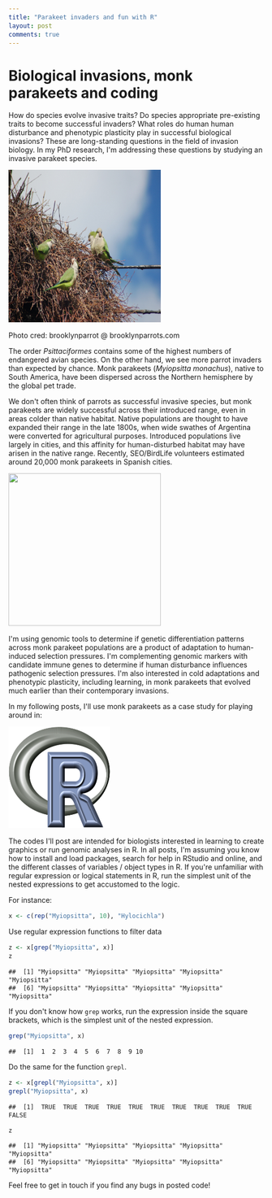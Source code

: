 ```yaml
---
title: "Parakeet invaders and fun with R"
layout: post
comments: true
---
```


# Biological invasions, monk parakeets and coding 

How do species evolve invasive traits? Do species appropriate pre-existing traits to become successful invaders? What roles do human human disturbance and phenotypic plasticity play in successful biological invasions? These are long-standing questions in the field of invasion biology. In my PhD research, I'm addressing these questions by studying an invasive parakeet species.

<img src="/images/mp1.jpg" width="300" height ="300" />

Photo cred: brooklynparrot @ brooklynparrots.com

The order *Psittaciformes* contains some of the highest numbers of endangered avian species. On the other hand, we see more parrot invaders than expected by chance. Monk parakeets (*Myiopsitta monachus*), native to South America, have been dispersed across the Northern hemisphere by the global pet trade. 

We don't often think of parrots as successful invasive species, but monk parakeets are widely successful across their introduced range, even in areas colder than native habitat. Native populations are thought to have expanded their range in the late 1800s, when wide swathes of Argentina were converted for agricultural purposes. Introduced populations live largely in cities, and this affinity for human-disturbed habitat may have arisen in the native range. Recently, SEO/BirdLife volunteers estimated around 20,000 monk parakeets in Spanish cities. 

<img src="/images/Nativemap.tiff" width="300" height ="300" />




I'm using genomic tools to determine if genetic differentiation patterns across monk parakeet populations are a product of adaptation to human-induced selection pressures. I'm complementing genomic markers with candidate immune genes to determine if human disturbance influences pathogenic selection pressures. I'm also interested in cold adaptations and phenotypic plasticity, including learning, in monk parakeets that evolved much earlier than their contemporary invasions.

In my following posts, I'll use monk parakeets as a case study for playing around in: 

<img src="/images/R.png" width="200" height ="200" />

The codes I'll post are intended for biologists interested in learning to create graphics or run genomic analyses in R. In all posts, I'm assuming you know how to install and load packages, search for help in RStudio and online, and the different classes of variables / object types in R. If you're unfamiliar with regular expression or logical statements in R, run the simplest unit of the nested expressions to get accustomed to the logic.

For instance:


```r
x <- c(rep("Myiopsitta", 10), "Hylocichla")
```

Use regular expression functions to filter data 

```r
z <- x[grep("Myiopsitta", x)]
z
```

```
##  [1] "Myiopsitta" "Myiopsitta" "Myiopsitta" "Myiopsitta" "Myiopsitta"
##  [6] "Myiopsitta" "Myiopsitta" "Myiopsitta" "Myiopsitta" "Myiopsitta"
```

If you don't know how `grep` works, run the expression inside the square brackets, which is the simplest unit of the nested expression. 

```r
grep("Myiopsitta", x)
```

```
##  [1]  1  2  3  4  5  6  7  8  9 10
```

Do the same for the function `grepl`.

```r
z <- x[grepl("Myiopsitta", x)]
grepl("Myiopsitta", x)
```

```
##  [1]  TRUE  TRUE  TRUE  TRUE  TRUE  TRUE  TRUE  TRUE  TRUE  TRUE FALSE
```

```r
z
```

```
##  [1] "Myiopsitta" "Myiopsitta" "Myiopsitta" "Myiopsitta" "Myiopsitta"
##  [6] "Myiopsitta" "Myiopsitta" "Myiopsitta" "Myiopsitta" "Myiopsitta"
```


Feel free to get in touch if you find any bugs in posted code! 



